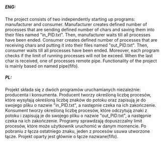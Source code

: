 ##### ENG:
The project consists of two independently starting up programs: manufacturer and consumer. 
  Manufacturer creates defined number of processes that are sending defined number of chars and saving them into their files named "in_PID.txt".
Then, manufacturer waits till all processes  have been ended.
  Consumer creates defined number of processes that are receiving chars and putting it into their files named "out_PID.txt".
Then, consumer waits till all processes  have been ended.
  Moreover, each program checks if the limit of running processes will not be exceed.
  When the last char is received, one of processes remote pipe.
  Functionality of the project is mainly based on named pipe(fifo).

##### PL:
Projekt składa się z dwóch programów uruchamianych niezależnie: producenta i konsumenta.
  Producent tworzy określoną liczbę procesów, które wysyłają  określoną liczbę znaków  do potoku oraz zapisują je do swojego pliku o nazwie "in_PID.txt", a następnie czeka na ich
zakończenie.
  Konsument tworzy określoną liczbę procesów, które odczytują znaki z potoku i zapisują je do swojego pliku o nazwie "out_PID.txt", a następnie
czeka na ich zakończenie.
  Programy sprawdzają dopuszczalny limit procesów, które może użytkownik uruchomić w danym
momencie.
  Po pobraniu z łącza ostatniego znaku, jeden z procesów usuwa utworzone łącze. 
  Projekt oparty jest głównie o łącze nazwane(fifo).
